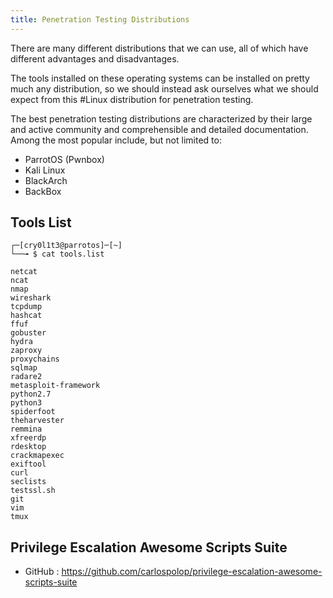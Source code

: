 ```yaml
---
title: Penetration Testing Distributions
---
```

There are many different distributions that we can use, all of which have different advantages and disadvantages.

The tools installed on these operating systems can be installed on pretty much any distribution, so we should instead ask ourselves what we should expect from this #Linux distribution for penetration testing.

The best penetration testing distributions are characterized by their large and active community and comprehensible and detailed documentation. Among the most popular include, but not limited to:

- ParrotOS (Pwnbox)
- Kali Linux
- BlackArch
- BackBox


## Tools List

```shell-session
┌─[cry0l1t3@parrotos]─[~]
└──╼ $ cat tools.list

netcat
ncat
nmap
wireshark
tcpdump
hashcat
ffuf
gobuster
hydra
zaproxy
proxychains
sqlmap
radare2
metasploit-framework
python2.7
python3
spiderfoot
theharvester
remmina
xfreerdp
rdesktop
crackmapexec
exiftool
curl
seclists
testssl.sh
git
vim
tmux
```

##  Privilege Escalation Awesome Scripts Suite

- GitHub : https://github.com/carlospolop/privilege-escalation-awesome-scripts-suite
